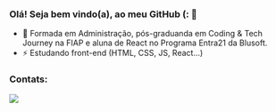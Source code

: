 ### Olá! Seja bem vindo(a), ao meu GitHub (: 👋
- 📖 Formada em Administração, pós-graduanda em Coding & Tech Journey na FIAP e aluna de React no Programa Entra21 da Blusoft.
- ⚡ Estudando front-end (HTML, CSS, JS, React...)

### Contats: 
<a href="https://www.linkedin.com/in/lara-berns-pereira/" target="_blank"><img src="https://img.shields.io/badge/-LinkedIn-%230077B5?style=for-the-badge&logo=linkedin&logoColor=white" target="_blank"></a>   
